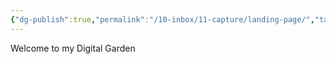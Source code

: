 ```yaml
---
{"dg-publish":true,"permalink":"/10-inbox/11-capture/landing-page/","tags":["gardenEntry"]}
---
```


Welcome to my Digital Garden 

